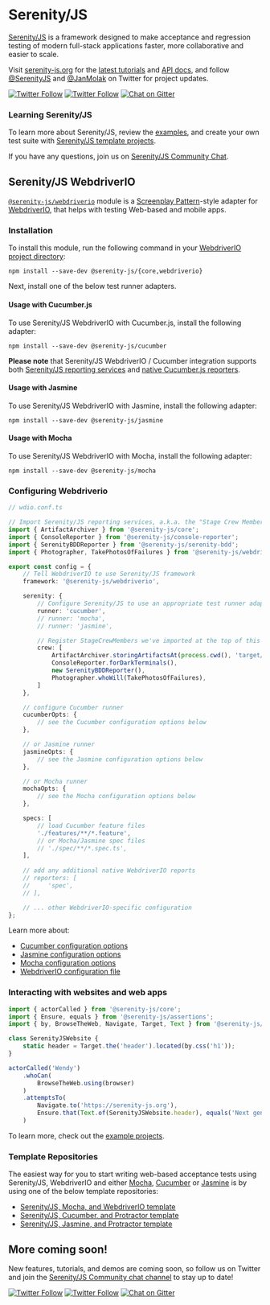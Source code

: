 # Serenity/JS

[Serenity/JS](https://serenity-js.org) is a framework designed to make acceptance and regression testing
of modern full-stack applications faster, more collaborative and easier to scale.

Visit [serenity-js.org](https://serenity-js.org/) for the [latest tutorials](https://serenity-js.org/handbook/)
and [API docs](https://serenity-js.org/modules/), and follow [@SerenityJS](https://twitter.com/SerenityJS) and [@JanMolak](https://twitter.com/JanMolak) on Twitter for project updates.

[![Twitter Follow](https://img.shields.io/twitter/follow/SerenityJS?style=social)](https://twitter.com/@SerenityJS)
[![Twitter Follow](https://img.shields.io/twitter/follow/JanMolak?style=social)](https://twitter.com/@JanMolak)
[![Chat on Gitter](https://badges.gitter.im/serenity-js/Lobby.svg)](https://gitter.im/serenity-js/Lobby)

### Learning Serenity/JS

To learn more about Serenity/JS, review the [examples](https://github.com/serenity-js/serenity-js/tree/master/examples), and create your own test suite with [Serenity/JS template projects](https://github.com/serenity-js).

If you have any questions, join us on [Serenity/JS Community Chat](https://gitter.im/serenity-js/Lobby).

## Serenity/JS WebdriverIO

[`@serenity-js/webdriverio`](https://serenity-js.org/modules/webdriverio/) module is a [Screenplay Pattern](https://serenity-js.org/handbook/thinking-in-serenity-js/screenplay-pattern.html)-style adapter
for [WebdriverIO](https://webdriver.io/), that helps with testing Web-based and mobile apps.

### Installation

To install this module, run the following command in your [WebdriverIO project directory](https://webdriver.io/docs/gettingstarted/):

```console
npm install --save-dev @serenity-js/{core,webdriverio}
```

Next, install one of the below test runner adapters.

#### Usage with Cucumber.js

To use Serenity/JS WebdriverIO with Cucumber.js, install the following adapter:
```console
npm install --save-dev @serenity-js/cucumber
```

**Please note** that Serenity/JS WebdriverIO / Cucumber integration supports both [Serenity/JS reporting services](https://serenity-js.org/handbook/reporting/index.html) and [native Cucumber.js reporters](https://github.com/cucumber/cucumber-js/blob/master/docs/cli.md#built-in-formatters).

#### Usage with Jasmine

To use Serenity/JS WebdriverIO with Jasmine, install the following adapter:
```console
npm install --save-dev @serenity-js/jasmine
```

#### Usage with Mocha

To use Serenity/JS WebdriverIO with Mocha, install the following adapter:
```console
npm install --save-dev @serenity-js/mocha
```

### Configuring Webdriverio

```typescript
// wdio.conf.ts

// Import Serenity/JS reporting services, a.k.a. the "Stage Crew Members"
import { ArtifactArchiver } from '@serenity-js/core';
import { ConsoleReporter } from '@serenity-js/console-reporter';
import { SerenityBDDReporter } from '@serenity-js/serenity-bdd';
import { Photographer, TakePhotosOfFailures } from '@serenity-js/webdriverio';

export const config = {
    // Tell WebdriverIO to use Serenity/JS framework
    framework: '@serenity-js/webdriverio',

    serenity: {
        // Configure Serenity/JS to use an appropriate test runner adapter
        runner: 'cucumber',
        // runner: 'mocha',
        // runner: 'jasmine',

        // Register StageCrewMembers we've imported at the top of this file    
        crew: [
            ArtifactArchiver.storingArtifactsAt(process.cwd(), 'target/site/serenity'),
            ConsoleReporter.forDarkTerminals(),
            new SerenityBDDReporter(),
            Photographer.whoWill(TakePhotosOfFailures),
        ]
    },

    // configure Cucumber runner
    cucumberOpts: {
        // see the Cucumber configuration options below
    },

    // or Jasmine runner
    jasmineOpts: {
        // see the Jasmine configuration options below
    },

    // or Mocha runner
    mochaOpts: {
        // see the Mocha configuration options below
    },

    specs: [
        // load Cucumber feature files
        './features/**/*.feature',
        // or Mocha/Jasmine spec files 
        // './spec/**/*.spec.ts',
    ],
    
    // add any additional native WebdriverIO reports
    // reporters: [
    //     'spec',
    // ],

    // ... other WebdriverIO-specific configuration   
};
```

Learn more about:
- [Cucumber configuration options](https://serenity-js.org/modules/cucumber/class/src/cli/CucumberConfig.ts~CucumberConfig.html)
- [Jasmine configuration options](https://serenity-js.org/modules/jasmine/class/src/adapter/JasmineConfig.ts~JasmineConfig.html)
- [Mocha configuration options](https://serenity-js.org/modules/mocha/class/src/adapter/MochaConfig.ts~MochaConfig.html)
- [WebdriverIO configuration file](https://webdriver.io/docs/configurationfile/)

### Interacting with websites and web apps

```typescript
import { actorCalled } from '@serenity-js/core';
import { Ensure, equals } from '@serenity-js/assertions';
import { by, BrowseTheWeb, Navigate, Target, Text } from '@serenity-js/webdriverio';

class SerenityJSWebsite {
    static header = Target.the('header').located(by.css('h1'));
}

actorCalled('Wendy')
    .whoCan(
        BrowseTheWeb.using(browser)
    )
    .attemptsTo(
        Navigate.to('https://serenity-js.org'),
        Ensure.that(Text.of(SerenityJSWebsite.header), equals('Next generation acceptance testing')),
    )
```

To learn more, check out the [example projects](https://github.com/serenity-js/serenity-js/tree/master/examples).

### Template Repositories

The easiest way for you to start writing web-based acceptance tests using Serenity/JS, WebdriverIO and either [Mocha](https://mochajs.org/), [Cucumber](https://github.com/cucumber/cucumber-js) or [Jasmine](https://jasmine.github.io/) is by using one of the below template repositories:

- [Serenity/JS, Mocha, and WebdriverIO template](https://github.com/serenity-js/serenity-js-mocha-webdriverio-template)
- [Serenity/JS, Cucumber, and Protractor template](https://github.com/serenity-js/serenity-js-cucumber-webdriverio-template)
- [Serenity/JS, Jasmine, and Protractor template](https://github.com/serenity-js/serenity-js-jasmine-webdriverio-template)

## More coming soon!

New features, tutorials, and demos are coming soon, so follow us on Twitter and join the [Serenity/JS Community chat channel](https://gitter.im/serenity-js/Lobby) to stay up to date!

[![Twitter Follow](https://img.shields.io/twitter/follow/SerenityJS?style=social)](https://twitter.com/@SerenityJS)
[![Twitter Follow](https://img.shields.io/twitter/follow/JanMolak?style=social)](https://twitter.com/@JanMolak)
[![Chat on Gitter](https://badges.gitter.im/serenity-js/Lobby.svg)](https://gitter.im/serenity-js/Lobby)
